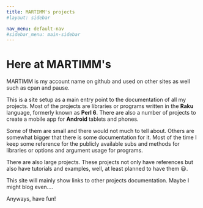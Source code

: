 ```yaml
---
title: MARTIMM's projects
#layout: sidebar

nav_menu: default-nav
#sidebar_menu: main-sidebar
---
```

# Here at MARTIMM's

MARTIMM is my account name on github and used on other sites as well such as cpan and pause.

This is a site setup as a main entry point to the documentation of all my projects. Most of the projects are libraries or programs written in the **Raku** language, formerly known as **Perl 6**. There are also a number of projects to create a mobile app for **Android** tablets and phones.

Some of them are small and there would not much to tell about. Others are somewhat bigger that there is some documentation for it. Most of the time I keep some reference for the publicly available subs and methods for libraries or options and argument usage for programs.

There are also large projects. These projects not only have references but also have tutorials and examples, well, at least planned to have them 😃.

This site will mainly show links to other projects documentation. Maybe I might blog even....


Anyways, have fun!
